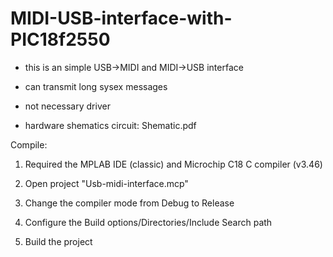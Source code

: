 # MIDI-USB-interface-with-PIC18f2550

- this is an simple USB->MIDI and MIDI->USB interface
- can transmit long sysex messages
- not necessary driver

- hardware shematics circuit: Shematic.pdf

Compile:

1. Required the MPLAB IDE (classic) and Microchip C18 C compiler (v3.46)

2. Open project "Usb-midi-interface.mcp"

3. Change the compiler mode from Debug to Release

4. Configure the Build options/Directories/Include Search path

5. Build the project
